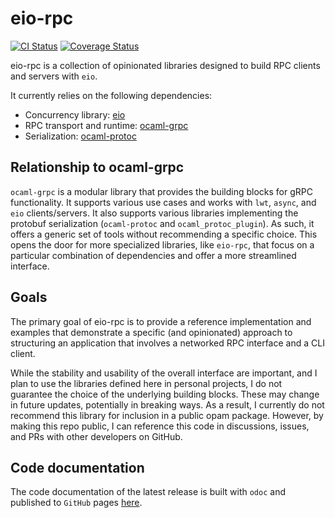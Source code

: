 # eio-rpc

[![CI Status](https://github.com/mbarbin/eio-rpc/workflows/ci/badge.svg)](https://github.com/mbarbin/eio-rpc/actions/workflows/ci.yml)
[![Coverage Status](https://coveralls.io/repos/github/mbarbin/eio-rpc/badge.svg?branch=main)](https://coveralls.io/github/mbarbin/eio-rpc?branch=main)

eio-rpc is a collection of opinionated libraries designed to build RPC clients
and servers with `eio`.

It currently relies on the following dependencies:

- Concurrency library: [eio](https://github.com/ocaml-multicore/eio)
- RPC transport and runtime: [ocaml-grpc](https://github.com/dialohq/ocaml-grpc)
- Serialization: [ocaml-protoc](https://github.com/mransan/ocaml-protoc)

## Relationship to ocaml-grpc

`ocaml-grpc` is a modular library that provides the building blocks for gRPC
functionality. It supports various use cases and works with `lwt`, `async`, and
`eio` clients/servers. It also supports various libraries implementing the
protobuf serialization (`ocaml-protoc` and `ocaml_protoc_plugin`). As such, it
offers a generic set of tools without recommending a specific choice. This opens
the door for more specialized libraries, like `eio-rpc`, that focus on a
particular combination of dependencies and offer a more streamlined interface.

## Goals

The primary goal of eio-rpc is to provide a reference implementation and
examples that demonstrate a specific (and opinionated) approach to structuring
an application that involves a networked RPC interface and a CLI client.

While the stability and usability of the overall interface are important, and I
plan to use the libraries defined here in personal projects, I do not guarantee
the choice of the underlying building blocks. These may change in future
updates, potentially in breaking ways. As a result, I currently do not recommend
this library for inclusion in a public opam package. However, by making this
repo public, I can reference this code in discussions, issues, and PRs with
other developers on GitHub.

## Code documentation

The code documentation of the latest release is built with `odoc` and published
to `GitHub` pages [here](https://mbarbin.github.io/eio-rpc).

